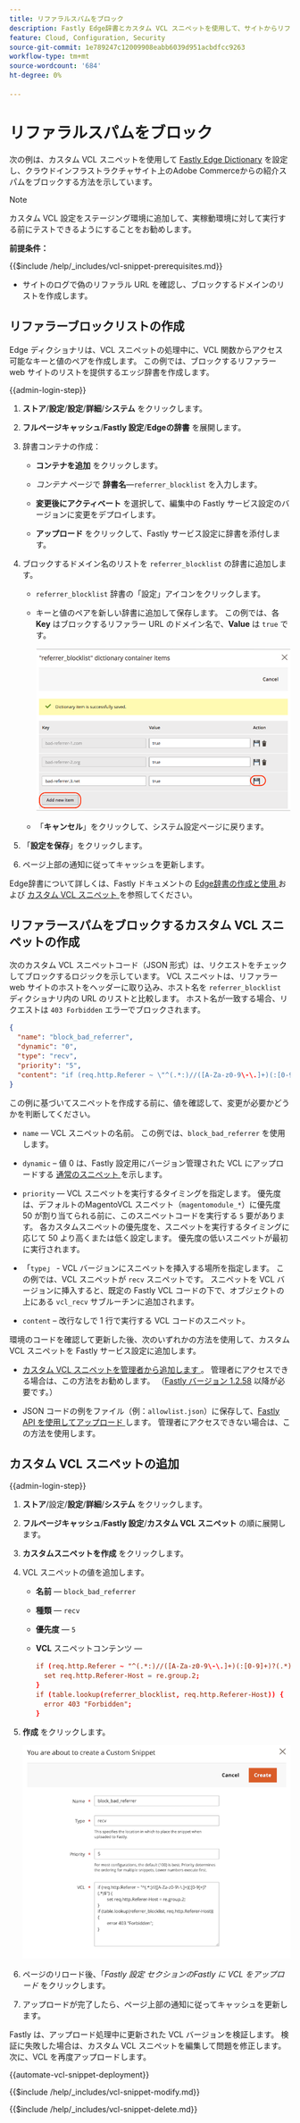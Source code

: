 ```yaml
---
title: リファラルスパムをブロック
description: Fastly Edge辞書とカスタム VCL スニペットを使用して、サイトからリファラルスパムをブロックします。
feature: Cloud, Configuration, Security
source-git-commit: 1e789247c12009908eabb6039d951acbdfcc9263
workflow-type: tm+mt
source-wordcount: '684'
ht-degree: 0%

---
```


# リファラルスパムをブロック

次の例は、カスタム VCL スニペットを使用して [Fastly Edge Dictionary](https://docs.fastly.com/guides/edge-dictionaries/working-with-dictionaries-using-the-api) を設定し、クラウドインフラストラクチャサイト上のAdobe Commerceからの紹介スパムをブロックする方法を示しています。

>[!NOTE]
>
>カスタム VCL 設定をステージング環境に追加して、実稼動環境に対して実行する前にテストできるようにすることをお勧めします。

**前提条件：**

{{$include /help/_includes/vcl-snippet-prerequisites.md}}

- サイトのログで偽のリファラル URL を確認し、ブロックするドメインのリストを作成します。

## リファラーブロックリストの作成

Edge ディクショナリは、VCL スニペットの処理中に、VCL 関数からアクセス可能なキーと値のペアを作成します。 この例では、ブロックするリファラー web サイトのリストを提供するエッジ辞書を作成します。

{{admin-login-step}}

1. **ストア**/**設定**/**設定**/**詳細**/**システム** をクリックします。

1. **フルページキャッシュ**/**Fastly 設定**/**Edgeの辞書** を展開します。

1. 辞書コンテナの作成：

   - **コンテナを追加** をクリックします。

   - *コンテナ* ページで **辞書名**—`referrer_blocklist` を入力します。

   - **変更後にアクティベート** を選択して、編集中の Fastly サービス設定のバージョンに変更をデプロイします。

   - **アップロード** をクリックして、Fastly サービス設定に辞書を添付します。

1. ブロックするドメイン名のリストを `referrer_blocklist` の辞書に追加します。

   - `referrer_blocklist` 辞書の「設定」アイコンをクリックします。

   - キーと値のペアを新しい辞書に追加して保存します。 この例では、各 **Key** はブロックするリファラー URL のドメイン名で、**Value** は `true` です。

     ![ 不正なリファラー辞書項目を追加 ](../../assets/cdn/fastly-referrer-blocklist-dictionary.png)

   - 「**キャンセル**」をクリックして、システム設定ページに戻ります。

1. 「**設定を保存**」をクリックします。

1. ページ上部の通知に従ってキャッシュを更新します。

Edge辞書について詳しくは、Fastly ドキュメントの [Edge辞書の作成と使用 ](https://docs.fastly.com/guides/edge-dictionaries/working-with-dictionaries-using-the-api) および [ カスタム VCL スニペット ](https://docs.fastly.com/guides/edge-dictionaries/working-with-dictionaries-using-the-api#custom-vcl-examples) を参照してください。

## リファラースパムをブロックするカスタム VCL スニペットの作成

次のカスタム VCL スニペットコード（JSON 形式）は、リクエストをチェックしてブロックするロジックを示しています。 VCL スニペットは、リファラー web サイトのホストをヘッダーに取り込み、ホスト名を `referrer_blocklist` ディクショナリ内の URL のリストと比較します。 ホスト名が一致する場合、リクエストは `403 Forbidden` エラーでブロックされます。

```json
{
  "name": "block_bad_referrer",
  "dynamic": "0",
  "type": "recv",
  "priority": "5",
  "content": "if (req.http.Referer ~ \"^(.*:)//([A-Za-z0-9\-\.]+)(:[0-9]+)?(.*)$\") {set req.http.Referer-Host = re.group.2;}if (table.lookup(referrer_blocklist, req.http.Referer-Host)) {error 403 \"Forbidden\";}"
}
```

この例に基づいてスニペットを作成する前に、値を確認して、変更が必要かどうかを判断してください。

- `name` — VCL スニペットの名前。 この例では、`block_bad_referrer` を使用します。

- `dynamic` – 値 0 は、Fastly 設定用にバージョン管理された VCL にアップロードする [ 通常のスニペット ](https://docs.fastly.com/en/guides/using-regular-vcl-snippets) を示します。

- `priority` — VCL スニペットを実行するタイミングを指定します。 優先度は、デフォルトのMagentoVCL スニペット（`magentomodule_*`）に優先度 50 が割り当てられる前に、このスニペットコードを実行する `5` 要があります。 各カスタムスニペットの優先度を、スニペットを実行するタイミングに応じて 50 より高くまたは低く設定します。 優先度の低いスニペットが最初に実行されます。

- 「`type`」 - VCL バージョンにスニペットを挿入する場所を指定します。 この例では、VCL スニペットが `recv` スニペットです。 スニペットを VCL バージョンに挿入すると、既定の Fastly VCL コードの下で、オブジェクトの上にある `vcl_recv` サブルーチンに追加されます。

- `content` – 改行なしで 1 行で実行する VCL コードのスニペット。

環境のコードを確認して更新した後、次のいずれかの方法を使用して、カスタム VCL スニペットを Fastly サービス設定に追加します。

- [ カスタム VCL スニペットを管理者から追加します ](#add-the-custom-vcl-snippet)。 管理者にアクセスできる場合は、この方法をお勧めします。 （[Fastly バージョン 1.2.58](fastly-configuration.md#upgrade) 以降が必要です。）

- JSON コードの例をファイル（例：`allowlist.json`）に保存して、[Fastly API を使用してアップロード ](fastly-vcl-custom-snippets.md#manage-custom-vcl-snippets-using-the-api) します。 管理者にアクセスできない場合は、この方法を使用します。

## カスタム VCL スニペットの追加

{{admin-login-step}}

1. **ストア**/設定/**設定**/**詳細**/**システム** をクリックします。

1. **フルページキャッシュ**/**Fastly 設定**/**カスタム VCL スニペット** の順に展開します。

1. **カスタムスニペットを作成** をクリックします。

1. VCL スニペットの値を追加します。

   - **名前** — `block_bad_referrer`

   - **種類** — `recv`

   - **優先度** — `5`

   - **VCL** スニペットコンテンツ —

     ```conf
     if (req.http.Referer ~ "^(.*:)//([A-Za-z0-9\-\.]+)(:[0-9]+)?(.*)$") {
       set req.http.Referer-Host = re.group.2;  
     }
     if (table.lookup(referrer_blocklist, req.http.Referer-Host)) {
       error 403 "Forbidden";
     }
     ```

1. **作成** をクリックします。

   ![ カスタムリファラーブロック VCL スニペットの作成 ](/help/assets/cdn/fastly-create-referrer-block-snippet.png)

1. ページのリロード後、「**Fastly 設定 *セクションの**&#x200B;Fastly に VCL をアップロード* をクリックします。

1. アップロードが完了したら、ページ上部の通知に従ってキャッシュを更新します。

Fastly は、アップロード処理中に更新された VCL バージョンを検証します。 検証に失敗した場合は、カスタム VCL スニペットを編集して問題を修正します。 次に、VCL を再度アップロードします。

{{automate-vcl-snippet-deployment}}

{{$include /help/_includes/vcl-snippet-modify.md}}

{{$include /help/_includes/vcl-snippet-delete.md}}
